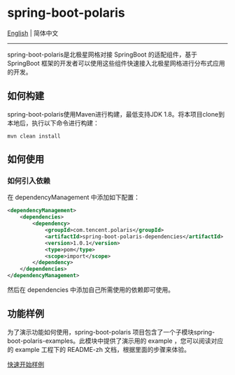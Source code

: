 spring-boot-polaris
========================================
[English](./README.md) | 简体中文 

---

spring-boot-polaris是北极星网格对接 SpringBoot 的适配组件，基于 SpringBoot 框架的开发者可以使用这些组件快速接入北极星网格进行分布式应用的开发。

## 如何构建

spring-boot-polaris使用Maven进行构建，最低支持JDK 1.8。将本项目clone到本地后，执行以下命令进行构建：
```
mvn clean install
```

## 如何使用

### 如何引入依赖

在 dependencyManagement 中添加如下配置：
```xml
<dependencyManagement>        
    <dependencies>
        <dependency>
            <groupId>com.tencent.polaris</groupId>
            <artifactId>spring-boot-polaris-dependencies</artifactId>
            <version>1.0.1</version>
            <type>pom</type>
            <scope>import</scope>
        </dependency>
    </dependencies>
</dependencyManagement>
```
然后在 dependencies 中添加自己所需使用的依赖即可使用。

## 功能样例

为了演示功能如何使用，spring-boot-polaris 项目包含了一个子模块spring-boot-polaris-examples。此模块中提供了演示用的 example ，您可以阅读对应的 example 工程下的 README-zh 文档，根据里面的步骤来体验。

[快速开始样例](https://github.com/polarismesh/spring-boot-polaris/tree/main/spring-boot-polaris-examples/quickstart-example/README-zh.md)